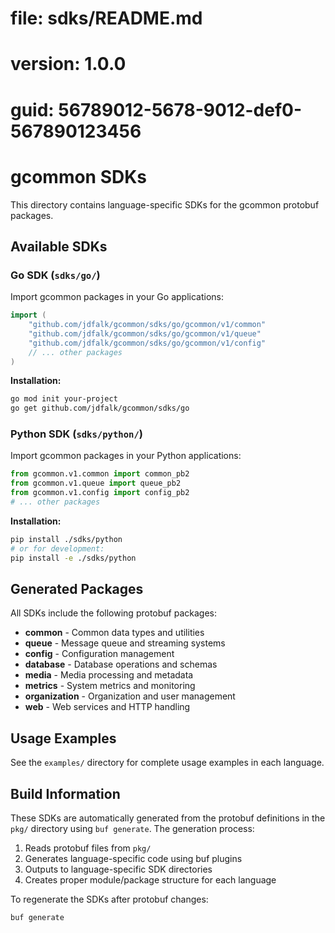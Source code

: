# file: sdks/README.md
# version: 1.0.0
# guid: 56789012-5678-9012-def0-567890123456

# gcommon SDKs

This directory contains language-specific SDKs for the gcommon protobuf packages.

## Available SDKs

### Go SDK (`sdks/go/`)

Import gcommon packages in your Go applications:

```go
import (
    "github.com/jdfalk/gcommon/sdks/go/gcommon/v1/common"
    "github.com/jdfalk/gcommon/sdks/go/gcommon/v1/queue"
    "github.com/jdfalk/gcommon/sdks/go/gcommon/v1/config"
    // ... other packages
)
```

**Installation:**
```bash
go mod init your-project
go get github.com/jdfalk/gcommon/sdks/go
```

### Python SDK (`sdks/python/`)

Import gcommon packages in your Python applications:

```python
from gcommon.v1.common import common_pb2
from gcommon.v1.queue import queue_pb2
from gcommon.v1.config import config_pb2
# ... other packages
```

**Installation:**
```bash
pip install ./sdks/python
# or for development:
pip install -e ./sdks/python
```

## Generated Packages

All SDKs include the following protobuf packages:

- **common** - Common data types and utilities
- **queue** - Message queue and streaming systems
- **config** - Configuration management
- **database** - Database operations and schemas
- **media** - Media processing and metadata
- **metrics** - System metrics and monitoring
- **organization** - Organization and user management
- **web** - Web services and HTTP handling

## Usage Examples

See the `examples/` directory for complete usage examples in each language.

## Build Information

These SDKs are automatically generated from the protobuf definitions in the `pkg/` directory using `buf generate`. The generation process:

1. Reads protobuf files from `pkg/`
2. Generates language-specific code using buf plugins
3. Outputs to language-specific SDK directories
4. Creates proper module/package structure for each language

To regenerate the SDKs after protobuf changes:

```bash
buf generate
```
